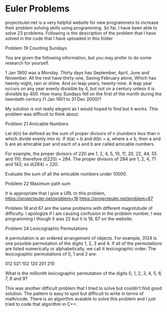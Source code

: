 # Euler Problems

projecteuler.net is a very helpful website for new programmers to increase their problem solving skills using programming. So far,
I have been able to solve 23 problems. Following is the description of the problem that I have solved in the code that I have uploaded in this folder

Problem 19
Counting Sundays

You are given the following information, but you may prefer to do some research for yourself.

1 Jan 1900 was a Monday.
Thirty days has September,
April, June and November.
All the rest have thirty-one,
Saving February alone,
Which has twenty-eight, rain or shine.
And on leap years, twenty-nine.
A leap year occurs on any year evenly divisible by 4, but not on a century unless it is divisible by 400.
How many Sundays fell on the first of the month during the twentieth century (1 Jan 1901 to 31 Dec 2000)?

My solution is not really elegent as I would hoped to find but it works. This problem was difficult to think about.

Problem 21
Amicable Numbers

Let d(n) be defined as the sum of proper divisors of n (numbers less than n which divide evenly into n).
If d(a) = b and d(b) = a, where a ≠ b, then a and b are an amicable pair and each of a and b are called amicable numbers.

For example, the proper divisors of 220 are 1, 2, 4, 5, 10, 11, 20, 22, 44, 55 and 110; therefore d(220) = 284. The proper divisors of 284 are 1, 2, 4, 71 and 142; so d(284) = 220.

Evaluate the sum of all the amicable numbers under 10000.

Problem 22
Maximum path sum

It is appropriate that I give a URL to this problem,
https://projecteuler.net/problem=18
https://projecteuler.net/problem=67

Problem 18 and 67 are the same problems with different magnitutude of difficulty. I apologize if I am causing confusion in the 
problem number, I was programming I though it was 22 but it is 18, 67 on the website.

Problem 24
Lexicographic Permutations

A permutation is an ordered arrangement of objects. For example, 3124 is one possible permutation of the digits 1, 2, 3 and 4. If all of the permutations are listed numerically or alphabetically, we call it lexicographic order. The lexicographic permutations of 0, 1 and 2 are:

012   021   102   120   201   210

What is the millionth lexicographic permutation of the digits 0, 1, 2, 3, 4, 5, 6, 7, 8 and 9?

This was another difficult problem that I tried to solve but couldn't find good solution. The pattern is easy to spot but 
difficult to write in terms of math/code.
There is an algoirthm avaiable to solve this problem and I just tried to code that algorithm in C++.




